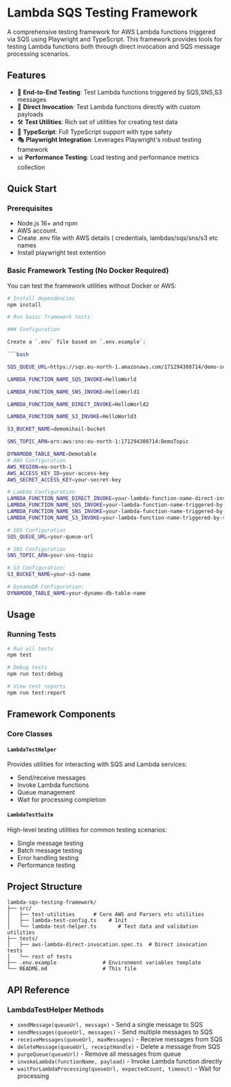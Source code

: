 # Lambda SQS Testing Framework

A comprehensive testing framework for AWS Lambda functions triggered via SQS using Playwright and TypeScript. This framework provides tools for testing Lambda functions both through direct invocation and SQS message processing scenarios.

## Features

- 🚀 **End-to-End Testing**: Test Lambda functions triggered by SQS,SNS,S3 messages
- 🎯 **Direct Invocation**: Test Lambda functions directly with custom payloads
- 🛠️ **Test Utilities**: Rich set of utilities for creating test data
- 📝 **TypeScript**: Full TypeScript support with type safety
- 🎭 **Playwright Integration**: Leverages Playwright's robust testing framework
- 📊 **Performance Testing**: Load testing and performance metrics collection

## Quick Start

### Prerequisites

- Node.js 16+ and npm
- AWS account.
- Create .env file with AWS details ( credentials, lambdas/sqs/sns/s3 etc names
- Install playwright test extention

### Basic Framework Testing (No Docker Required)

You can test the framework utilities without Docker or AWS:

```bash
# Install dependencies
npm install

# Run basic framework tests`

### Configuration

Create a `.env` file based on `.env.example`:

```bash

SQS_QUEUE_URL=https://sqs.eu-north-1.amazonaws.com/171294308714/demo-sqs

LAMBDA_FUNCTION_NAME_SQS_INVOKE=HelloWorld

LAMBDA_FUNCTION_NAME_SNS_INVOKE=HelloWorld1

LAMBDA_FUNCTION_NAME_DIRECT_INVOKE=HelloWorld2

LAMBDA_FUNCTION_NAME_S3_INVOKE=HelloWorld3

S3_BUCKET_NAME=demomihail-bucket

SNS_TOPIC_ARN=arn:aws:sns:eu-north-1:171294308714:DemoTopic

DYNAMODB_TABLE_NAME=Demotable
# AWS Configuration
AWS_REGION=eu-north-1
AWS_ACCESS_KEY_ID=your-access-key
AWS_SECRET_ACCESS_KEY=your-secret-key

# Lambda Configuration
LAMBDA_FUNCTION_NAME_DIRECT_INVOKE=your-lambda-function-name-direct-invocation
LAMBDA_FUNCTION_NAME_SQS_INVOKE=your-lambda-function-name-triggered-by-sqs
LAMBDA_FUNCTION_NAME_SNS_INVOKE=your-lambda-function-name-triggered-by-sns
LAMBDA_FUNCTION_NAME_S3_INVOKE=your-lambda-function-name-triggered-by-s3

# SQS Configuration
SQS_QUEUE_URL=your-queue-url

# SNS Configuration
SNS_TOPIC_ARN=your-sns-topic

# S3 Configuration:
S3_BUCKET_NAME=your-s3-name

# DynamoDB Configuration:
DYNAMODB_TABLE_NAME=your-dynamo-db-table-name
```

## Usage

### Running Tests

```bash
# Run all tests
npm test

# Debug tests
npm run test:debug

# View test reports
npm run test:report
```

## Framework Components

### Core Classes

#### `LambdaTestHelper`
Provides utilities for interacting with SQS and Lambda services:
- Send/receive messages
- Invoke Lambda functions
- Queue management
- Wait for processing completion

#### `LambdaTestSuite`
High-level testing utilities for common testing scenarios:
- Single message testing
- Batch message testing
- Error handling testing
- Performance testing

## Project Structure

```
lambda-sqs-testing-framework/
├── src/
│   ├── test-utilities      # Core AWS and Parsers etc utilities
│   ├── lambda-test-config.ts    # Init
│   └── lambda-test-helper.ts       # Test data and validation utilities
├── tests/
│   ├── aws-lambda-direct-invocation.spec.ts  # Direct invocation tests
│   └── rest of tests
├── .env.example               # Environment variables template
└── README.md                  # This file
```

## API Reference

### LambdaTestHelper Methods

- `sendMessage(queueUrl, message)` - Send a single message to SQS
- `sendMessages(queueUrl, messages)` - Send multiple messages to SQS
- `receiveMessages(queueUrl, maxMessages)` - Receive messages from SQS
- `deleteMessage(queueUrl, receiptHandle)` - Delete a message from SQS
- `purgeQueue(queueUrl)` - Remove all messages from queue
- `invokeLambda(functionName, payload)` - Invoke Lambda function directly
- `waitForLambdaProcessing(queueUrl, expectedCount, timeout)` - Wait for processing
